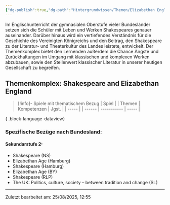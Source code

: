 ```yaml
---
{"dg-publish":true,"dg-path":"Hintergrundwissen/Themen/Elizabethan England.md","permalink":"/hintergrundwissen/themen/elizabethan-england/","tags":["topic"],"noteIcon":"1"}
---
```


 Im Englischunterricht der  gymnasialen Oberstufe vieler Bundesländer setzen sich die Schüler mit Leben und Werken Shakespeares genauer auseinander. Darüber hinaus wird ein vertiefendes Verständnis für die Geschichte des Vereinigten Königreichs und den Beitrag, den Shakespeare zu der Literatur- und Theaterkultur des Landes leistete, entwickelt. Der Themenkomplex bietet den Lernenden außerdem die Chance Ängste und Zurückhaltungen im Umgang mit klassischen und komplexen Werken abzubauen, sowie den Stellenwert klassischer Literatur in unserer heutigen Gesellschaft zu begreifen. 
## Themenkomplex: Shakespeare and Elizabethan England
>[!info]- Spiele mit thematischem Bezug
> | Spiel |  | Themen | Kompetenzen | Jgst. |
> | ----- |  | ------ | ----------- | ----- |
> 
{ .block-language-dataview}
### Spezifische Bezüge nach Bundesland: 
#### Sekundarstufe 2:
- Shakespeare (NS)
- Elizabethan Age (Hamburg)
- Shakespeare (Hamburg)
- Elizabethan Age (BY)
- Shakespeare (RLP)
- The UK: Politics, culture, society – between tradition and change (SL)

---
Zuletzt bearbeitet am: 25/08/2025, 12:55